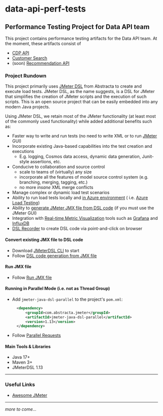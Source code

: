 # data-api-perf-tests

## Performance Testing Project for Data API team

This project contains performance testing artifacts for the Data API team. At the moment, these artifacts consist of

- [CDP API](https://github.com/MGMResorts/Customer-Data-Product-Services)
- [Customer Search](https://github.com/MGMResorts/CDP-C360-UI)
- (soon) [Recommendation API](https://github.com/MGMResorts/recommendation-engine)

### Project Rundown
This project primarily uses
[JMeter DSL](https://abstracta.us/blog/tools/jmeter-dsl-an-innovative-tool-for-performance-testing/) from Abstracta to
create and execute load tests. JMeter DSL, as the name suggests, is a DSL for JMeter that simplifies the creation of
JMeter scripts and the execution of such scripts. This is an open source project that can be easily embedded into any
modern Java projects.

Using JMeter DSL, we retain most of the JMeter functionality (at least most of the commonly used functionality) while
added additional benefits such as:
- Faster way to write and run tests (no need to write XML or to run [JMeter](https://github.com/apache/jmeter) GUI)
- Incorporate existing Java-based capabilities into the test creation and executions
    - E.g. logging, Cosmos data access, dynamic data generation, Junit-style assertions, etc.
- Conducive to collaboration and source control
    - scale to teams of (virtually) any size
    - incorporate all the features of model source control system (e.g. branching, merging, tagging, etc.)
    - no more _insane_ XML merge conflicts
- Manage complex or dynamic load test scenarios
- Ability to run load tests locally
  and [in Azure environment](https://abstracta.us/blog/jmeter-dsl/new-release-integration-between-jmeter-dsl-and-azure-load-testing-2/) (
  i.e. [Azure Load Testing](https://azure.microsoft.com/en-us/products/load-testing/))
- Ability to
  [generate JMeter JMX file from DSL code](https://abstracta.github.io/jmeter-java-dsl/guide/#dsl-code-generation-from-jmx-file)
  (if you must use the JMeter GUI)
- Integration with
  [Real-time Metric Visualization](https://abstracta.github.io/jmeter-java-dsl/guide/#real-time-metrics-visualization-and-historic-data-storage)
  tools such as [Grafana](https://grafana.com/docs/grafana/latest/features/datasources/influxdb/) and
  [InfluxDB](https://www.influxdata.com/products/influxdb-overview/)
- [DSL Recorder](https://abstracta.github.io/jmeter-java-dsl/guide/#dsl-recorder) to create DSL code via point-and-click
  on browser

#### Convert existing JMX file to DSL code
- Download
  [JMeterDSL CLI](https://github.com/abstracta/jmeter-java-dsl/releases/download/v1.13/jmeter-java-dsl-cli-1.13.jar)
  to start
- Follow
  [DSL code generation from JMX file](https://abstracta.github.io/jmeter-java-dsl/guide/#dsl-code-generation-from-jmx-file)

#### Run JMX file
- Follow [Run JMX file](https://abstracta.github.io/jmeter-java-dsl/guide/#run-jmx-file)

#### Running in Parallel Mode (i.e. not as Thread Group)
- Add `jmeter-java-dsl-parallel` to the project's `pom.xml`:
  ```xml
    <dependency>
        <groupId>com.abstracta.jmeter</groupId>
        <artifactId>jmeter-java-dsl-parallel</artifactId>
        <version>1.13</version>
    </dependency>
  ```
- Follow [Parallel Requests](https://abstracta.github.io/jmeter-java-dsl/guide/#parallel-requests)

#### Main Tools & Libraries
- Java 17+
- Maven 3+
- JMeterDSL 1.13

-----

### Useful Links
- [Awesome JMeter](https://github.com/aliesbelik/awesome-jmeter)

-----

_more to come..._

